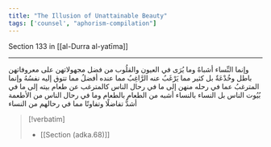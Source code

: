 ```yaml
---
title: "The Illusion of Unattainable Beauty"
tags: ['counsel', "aphorism-compilation"]
---
```


 Section 133 in [[al-Durra al-yatīma]]

---
وإنما النِّساء أشباهٌ وما يُرَى في العيون والقلُوب من فضل مجهولاتهن على معروفاتهن باطل وخُدْعَةٌ بل كثير مما يَرْغَبُ عنه الرَّاغِبُ مما عنده أفضلُ مما تتوق إليه نفسُهُ وإنما المترغبُ عما في رحله منهن إلى ما في رحال الناس كالمترغب عن طعام بيته إلى ما في بُيُوت الناس بل النساء بالنساء أشبه من الطعام بالطعام وما في رحال الناس من الأطعمة أشدُّ تفاضلًا وتفاوتًا مما في رحالهم من النساء

> [!verbatim]
> - [[Section (adka.68)]]
